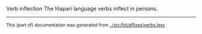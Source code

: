 Verb inflection
The Iñapari language verbs inflect in persons.



* * *
<small>This (part of) documentation was generated from [../src/fst/affixes/verbs.lexc](http://github.com/giellalt/lang-inp/blob/main/../src/fst/affixes/verbs.lexc)</small>